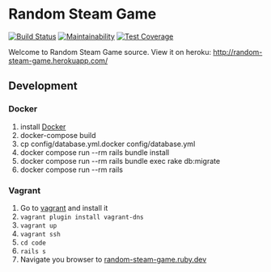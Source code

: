 # Random Steam Game

[![Build Status](https://travis-ci.org/deniskorobicyn/random-steam-game.svg?branch=master)](https://travis-ci.org/deniskorobicyn/random-steam-game)
[![Maintainability](https://api.codeclimate.com/v1/badges/4afe18cb77a782fe4455/maintainability)](https://codeclimate.com/github/deniskorobicyn/random-steam-game/maintainability)
[![Test Coverage](https://api.codeclimate.com/v1/badges/4afe18cb77a782fe4455/test_coverage)](https://codeclimate.com/github/deniskorobicyn/random-steam-game/test_coverage)

Welcome to Random Steam Game source. View it on heroku: http://random-steam-game.herokuapp.com/

## Development

### Docker

1. install [Docker](https://www.docker.com/)
2. docker-compose build
3. cp config/database.yml.docker config/database.yml
4. docker compose run --rm rails bundle install
5. docker compose run --rm rails bundle exec rake db:migrate
6. docker compose run --rm rails

### Vagrant
1. Go to [vagrant](https://www.vagrantup.com/downloads.html) and install it
2. `vagrant plugin install vagrant-dns`
3. `vagrant up`
4. `vagrant ssh`
5. `cd code`
6. `rails s`
7. Navigate you browser to [random-steam-game.ruby.dev](random-steam-game.ruby.dev)
